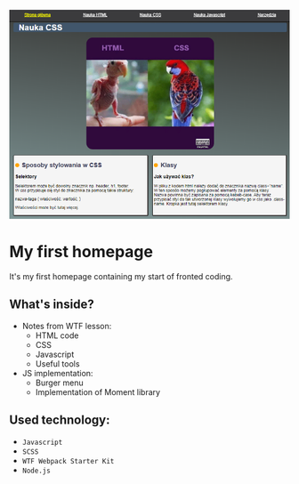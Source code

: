 ![cover](./src/assets/img/myHomepage.png)

# My first homepage

It's my first homepage containing my start of fronted coding.

## What's inside?

- Notes from WTF lesson:
    - HTML code
    - CSS 
    - Javascript
    - Useful tools
- JS implementation:
    - Burger menu
    - Implementation of Moment library

## Used technology:

- `Javascript`
- `SCSS`
- `WTF Webpack Starter Kit`
- `Node.js`



